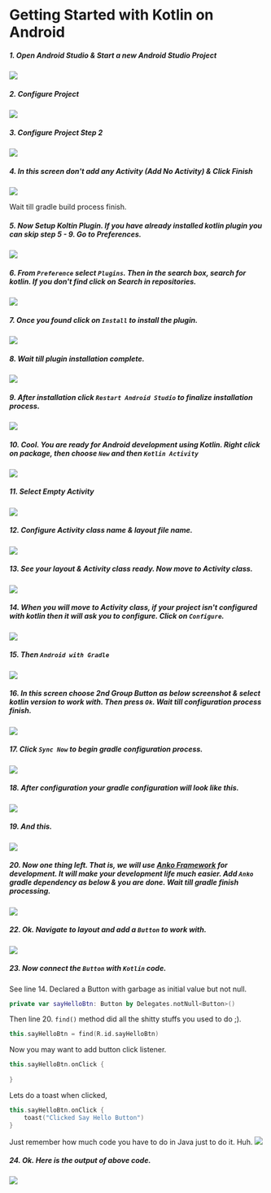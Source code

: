 # Getting Started with Kotlin on Android

##### 1. Open Android Studio & Start a new Android Studio Project
![](https://raw.githubusercontent.com/s4kibs4mi/KotlinSchool/master/src/main/resources/images/en/begin_step_1.png)

##### 2. Configure Project
![](https://raw.githubusercontent.com/s4kibs4mi/KotlinSchool/master/src/main/resources/images/en/begin_step_2.png)

##### 3. Configure Project Step 2
![](https://raw.githubusercontent.com/s4kibs4mi/KotlinSchool/master/src/main/resources/images/en/begin_step_3.png)

##### 4. In this screen don't add any Activity (Add No Activity) & Click Finish
![](https://raw.githubusercontent.com/s4kibs4mi/KotlinSchool/master/src/main/resources/images/en/begin_step_4.png)

Wait till gradle build process finish.

##### 5. Now Setup Koltin Plugin. If you have already installed kotlin plugin you can skip step 5 - 9. Go to Preferences.
![](https://raw.githubusercontent.com/s4kibs4mi/KotlinSchool/master/src/main/resources/images/en/begin_step_5.png)


##### 6. From `Preference` select `Plugins`. Then in the search box, search for kotlin. If you don't find click on Search in repositories.
![](https://raw.githubusercontent.com/s4kibs4mi/KotlinSchool/master/src/main/resources/images/en/begin_step_6.png)

##### 7. Once you found click on `Install` to install the plugin.
![](https://raw.githubusercontent.com/s4kibs4mi/KotlinSchool/master/src/main/resources/images/en/begin_step_7.png)

##### 8. Wait till plugin installation complete.
![](https://raw.githubusercontent.com/s4kibs4mi/KotlinSchool/master/src/main/resources/images/en/begin_step_8.png)

##### 9. After installation click `Restart Android Studio` to finalize installation process.
![](https://raw.githubusercontent.com/s4kibs4mi/KotlinSchool/master/src/main/resources/images/en/begin_step_9.png)

##### 10. Cool. You are ready for Android development using Kotlin. Right click on package, then choose `New` and then `Kotlin Activity`
![](https://raw.githubusercontent.com/s4kibs4mi/KotlinSchool/master/src/main/resources/images/en/begin_step_10.png)

##### 11. Select Empty Activity
![](https://raw.githubusercontent.com/s4kibs4mi/KotlinSchool/master/src/main/resources/images/en/begin_step_11.png)

##### 12. Configure Activity class name & layout file name.
![](https://raw.githubusercontent.com/s4kibs4mi/KotlinSchool/master/src/main/resources/images/en/begin_step_12.png)

##### 13. See your layout & Activity class ready. Now move to Activity class.
![](https://raw.githubusercontent.com/s4kibs4mi/KotlinSchool/master/src/main/resources/images/en/begin_step_13.png)

##### 14. When you will move to Activity class, if your project isn't configured with kotlin then it will ask you to configure. Click on `Configure`.
![](https://raw.githubusercontent.com/s4kibs4mi/KotlinSchool/master/src/main/resources/images/en/begin_step_14.png)

##### 15. Then `Android with Gradle`
![](https://raw.githubusercontent.com/s4kibs4mi/KotlinSchool/master/src/main/resources/images/en/begin_step_15.png)

##### 16. In this screen choose 2nd Group Button as below screenshot & select kotlin version to work with. Then press `Ok`. Wait till configuration process finish.
![](https://raw.githubusercontent.com/s4kibs4mi/KotlinSchool/master/src/main/resources/images/en/begin_step_16.png)

##### 17. Click `Sync Now` to begin gradle configuration process.
![](https://raw.githubusercontent.com/s4kibs4mi/KotlinSchool/master/src/main/resources/images/en/begin_step_17.png)

##### 18. After configuration your gradle configuration will look like this.
![](https://raw.githubusercontent.com/s4kibs4mi/KotlinSchool/master/src/main/resources/images/en/begin_step_18.png)

##### 19. And this.
![](https://raw.githubusercontent.com/s4kibs4mi/KotlinSchool/master/src/main/resources/images/en/begin_step_19.png)

##### 20. Now one thing left. That is, we will use [Anko Framework](https://github.com/Kotlin/anko) for development. It will make your development life much easier. Add `Anko` gradle dependency as below & you are done. Wait till gradle finish processing.
![](https://raw.githubusercontent.com/s4kibs4mi/KotlinSchool/master/src/main/resources/images/en/begin_step_20.png)

##### 22. Ok. Navigate to layout and add a `Button` to work with.
![](https://raw.githubusercontent.com/s4kibs4mi/KotlinSchool/master/src/main/resources/images/en/begin_step_22.png)

##### 23. Now connect the `Button` with `Kotlin` code.

See line 14. Declared a Button with garbage as initial value but not null.
```kotlin
private var sayHelloBtn: Button by Delegates.notNull<Button>()
```

Then line 20. `find()` method did all the shitty stuffs you used to do ;).
```kotlin
this.sayHelloBtn = find(R.id.sayHelloBtn)
```

Now you may want to add button click listener.
```kotlin
this.sayHelloBtn.onClick {
    
}
```

Lets do a toast when clicked,
```kotlin
this.sayHelloBtn.onClick {
    toast("Clicked Say Hello Button")
}
```
Just remember how much code you have to do in Java just to do it. Huh.
![](https://raw.githubusercontent.com/s4kibs4mi/KotlinSchool/master/src/main/resources/images/en/begin_step_24.png)

##### 24. Ok. Here is the output of above code.
![](https://raw.githubusercontent.com/s4kibs4mi/KotlinSchool/master/src/main/resources/images/en/begin_step_26.jpg)

